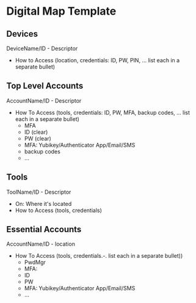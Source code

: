 # Digital Map Template

## Devices

DeviceName/ID - Descriptor
* How to Access (location, credentials: ID, PW, PIN, ... list each in a separate bullet)

## Top Level Accounts

AccountName/ID - Descriptor
* How To Access (tools, credentials: ID, PW, MFA, backup codes, ... list each in a separate bullet)
    - MFA 
    - ID (clear)
    - PW (clear)
    - MFA: Yubikey/Authenticator App/Email/SMS
    - backup codes
    - ...

## Tools

ToolName/ID - Descriptor
* On: Where it's located
* How to Access (tools, credentials)

## Essential Accounts

AccountName/ID - location
* How To Access (tools, credentials.-. list each in a separate bullet))
    - PwdMgr
    - MFA:
    - ID
    - PW
    - MFA: Yubikey/Authenticator App/Email/SMS
    - ...